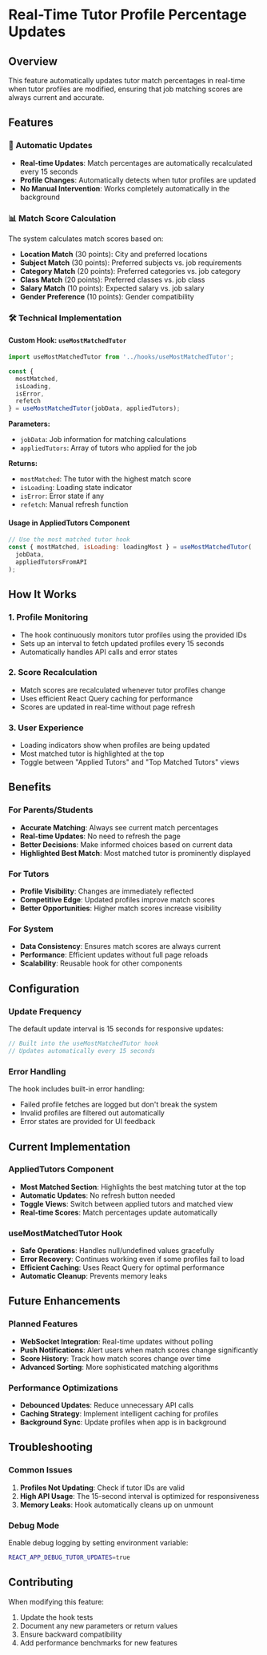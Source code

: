 # Real-Time Tutor Profile Percentage Updates

## Overview
This feature automatically updates tutor match percentages in real-time when tutor profiles are modified, ensuring that job matching scores are always current and accurate.

## Features

### 🔄 Automatic Updates
- **Real-time Updates**: Match percentages are automatically recalculated every 15 seconds
- **Profile Changes**: Automatically detects when tutor profiles are updated
- **No Manual Intervention**: Works completely automatically in the background

### 📊 Match Score Calculation
The system calculates match scores based on:
- **Location Match** (30 points): City and preferred locations
- **Subject Match** (30 points): Preferred subjects vs. job requirements
- **Category Match** (20 points): Preferred categories vs. job category
- **Class Match** (20 points): Preferred classes vs. job class
- **Salary Match** (10 points): Expected salary vs. job salary
- **Gender Preference** (10 points): Gender compatibility

### 🛠️ Technical Implementation

#### Custom Hook: `useMostMatchedTutor`
```jsx
import useMostMatchedTutor from '../hooks/useMostMatchedTutor';

const { 
  mostMatched, 
  isLoading, 
  isError, 
  refetch 
} = useMostMatchedTutor(jobData, appliedTutors);
```

**Parameters:**
- `jobData`: Job information for matching calculations
- `appliedTutors`: Array of tutors who applied for the job

**Returns:**
- `mostMatched`: The tutor with the highest match score
- `isLoading`: Loading state indicator
- `isError`: Error state if any
- `refetch`: Manual refresh function

#### Usage in AppliedTutors Component
```jsx
// Use the most matched tutor hook
const { mostMatched, isLoading: loadingMost } = useMostMatchedTutor(
  jobData,
  appliedTutorsFromAPI
);
```

## How It Works

### 1. Profile Monitoring
- The hook continuously monitors tutor profiles using the provided IDs
- Sets up an interval to fetch updated profiles every 15 seconds
- Automatically handles API calls and error states

### 2. Score Recalculation
- Match scores are recalculated whenever tutor profiles change
- Uses efficient React Query caching for performance
- Scores are updated in real-time without page refresh

### 3. User Experience
- Loading indicators show when profiles are being updated
- Most matched tutor is highlighted at the top
- Toggle between "Applied Tutors" and "Top Matched Tutors" views

## Benefits

### For Parents/Students
- **Accurate Matching**: Always see current match percentages
- **Real-time Updates**: No need to refresh the page
- **Better Decisions**: Make informed choices based on current data
- **Highlighted Best Match**: Most matched tutor is prominently displayed

### For Tutors
- **Profile Visibility**: Changes are immediately reflected
- **Competitive Edge**: Updated profiles improve match scores
- **Better Opportunities**: Higher match scores increase visibility

### For System
- **Data Consistency**: Ensures match scores are always current
- **Performance**: Efficient updates without full page reloads
- **Scalability**: Reusable hook for other components

## Configuration

### Update Frequency
The default update interval is 15 seconds for responsive updates:

```jsx
// Built into the useMostMatchedTutor hook
// Updates automatically every 15 seconds
```

### Error Handling
The hook includes built-in error handling:
- Failed profile fetches are logged but don't break the system
- Invalid profiles are filtered out automatically
- Error states are provided for UI feedback

## Current Implementation

### AppliedTutors Component
- **Most Matched Section**: Highlights the best matching tutor at the top
- **Automatic Updates**: No refresh button needed
- **Toggle Views**: Switch between applied tutors and matched view
- **Real-time Scores**: Match percentages update automatically

### useMostMatchedTutor Hook
- **Safe Operations**: Handles null/undefined values gracefully
- **Error Recovery**: Continues working even if some profiles fail to load
- **Efficient Caching**: Uses React Query for optimal performance
- **Automatic Cleanup**: Prevents memory leaks

## Future Enhancements

### Planned Features
- **WebSocket Integration**: Real-time updates without polling
- **Push Notifications**: Alert users when match scores change significantly
- **Score History**: Track how match scores change over time
- **Advanced Sorting**: More sophisticated matching algorithms

### Performance Optimizations
- **Debounced Updates**: Reduce unnecessary API calls
- **Caching Strategy**: Implement intelligent caching for profiles
- **Background Sync**: Update profiles when app is in background

## Troubleshooting

### Common Issues
1. **Profiles Not Updating**: Check if tutor IDs are valid
2. **High API Usage**: The 15-second interval is optimized for responsiveness
3. **Memory Leaks**: Hook automatically cleans up on unmount

### Debug Mode
Enable debug logging by setting environment variable:
```bash
REACT_APP_DEBUG_TUTOR_UPDATES=true
```

## Contributing
When modifying this feature:
1. Update the hook tests
2. Document any new parameters or return values
3. Ensure backward compatibility
4. Add performance benchmarks for new features
